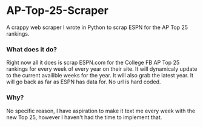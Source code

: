 # AP-Top-25-Scraper
A crappy web scraper I wrote in Python to scrap ESPN for the AP Top 25 rankings. 
### What does it do? 
Right now all it does is scrap ESPN.com for the College FB AP Top 25 rankings for every week of every year on their site. It will dynamicaly update to the current availible weeks for the year. It will also grab the latest year. It will go back as far as ESPN has data for. No url is hard coded.
### Why?
No specific reason, I have aspiration to make it text me every week with the new Top 25, however I haven't had the time to implement that. 
